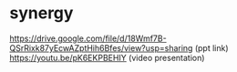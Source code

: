 # synergy
https://drive.google.com/file/d/18Wmf7B-QSrRixk87yEcwAZptHih6Bfes/view?usp=sharing (ppt link)
https://youtu.be/pK6EKPBEHIY (video presentation)
